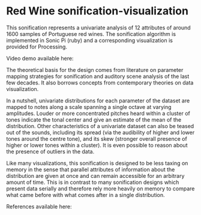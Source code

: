 # Red Wine sonification-visualization

This sonification represents a univariate analysis of 12 attributes of around 1600 samples of Portuguese red wines. The sonification algorithm is implemented in Sonic Pi (ruby) and a corresponding visualization is provided for Processing.

Video demo available here: 

The theoretical basis for the design comes from literature on parameter mapping strategies for sonification and auditory scene analysis of the last few decades. It also borrows concepts from contemporary theories on data visualization. 

In a nutshell, univariate distributions for each parameter of the dataset are mapped to notes along a scale spanning a single octave at varying amplitudes. Louder or more concentrated pitches heard within a cluster of tones indicate the tonal center and give an estimate of the mean of the distribution. Other characteristics of a univariate dataset can also be teased out of the sounds, including its spread (via the audibility of higher and lower tones around the centre tone), and its skew (stronger overall presence of higher or lower tones within a cluster). It is even possible to reason about the presence of outliers in the data.

Like many visualizations, this sonification is designed to be less taxing on memory in the sense that parallel attributes of information about the distribution are given at once and can remain accessible for an arbitrary amount of time. This is in contrast to many sonification designs which present data serially and therefore rely more heavily on memory to compare what came before with what comes after in a single distribution. 

References available here:
